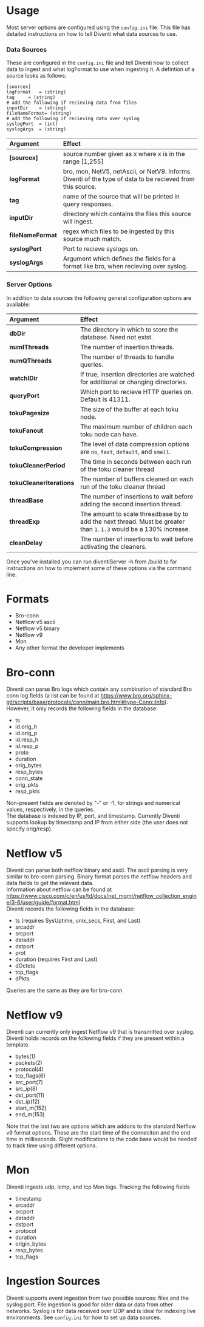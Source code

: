 # Usage
Most server options are configured using the `config.ini` file. This file has detailed instructions on how to tell Diventi what data sources to use.

### Data Sources
These are configured in the `config.ini` file and tell Diventi how to collect data to ingest and what logFormat to use when ingesting it. A defintion of a source looks as follows:

```
[sourcex]
logFormat	= (string)
tag		= (string)
# add the following if recieving data from files
inputDir	= (string)
fileNameFormat= (string)
# add the following if recieving data over syslog
syslogPort	= (int)
syslogArgs	= (string)
```
| Argument| Effect|
| :------| :----|
| **[sourcex]** | source number given as x where x is in the range [1,255] |
| **logFormat** | bro, mon, NetV5, netAscii, or NetV9. Informs Diventi of the type of data to be recieved from this source. |
| **tag** | name of the source that will be printed in query responses. |
| **inputDir** | directory which contains the files this source will ingest. |
| **fileNameFormat** | regex which files to be ingested by this source much match. |
| **syslogPort** | Port to recieve syslogs on. |
| **syslogArgs** | Argument which defines the fields for a format like bro, when recieving over syslog. |

### Server Options

In addition to data sources the following general configuration options are available:

| Argument| Effect|
| :------| :----|
| **dbDir** | The directory in which to store the database. Need not exist. |
| **numIThreads** | The number of insertion threads. |
| **numQThreads**	| The number of threads to handle queries. |
| **watchIDir** | If true, insertion directories are watched for additional or changing directories. |
| **queryPort** | Which port to recieve HTTP queries on. Default is 41311. |
| **tokuPagesize** | The size of the buffer at each toku node. |
| **tokuFanout** | The maximum number of children each toku node can have. |
| **tokuCompression** | The level of data compression options are `no`, `fast`, `default`, and `small`. |
| **tokuCleanerPeriod** | The time in seconds between each run of the toku cleaner thread |
| **tokuCleanerIterations** | The number of buffers cleaned on each run of the toku cleaner thread |
| **threadBase** | The number of insertions to wait before adding the second insertion thread. |
| **threadExp** | The amount to scale threadbase by to add the next thread. Must be greater than `1`. `1.3` would be a 130% increase. |
| **cleanDelay** | The number of insertions to wait before activating the cleaners. |

Once you've installed you can run diventiServer -h from /build to for instructions on how to implement some of these options via the command line.

# Formats
* Bro-conn
* Netflow v5 ascii
* Netflow v5 binary
* Netflow v9
* Mon
* Any other format the developer implements

# Bro-conn
Diventi can parse Bro logs which contain any combination of standard Bro conn log fields (a list can be found at https://www.bro.org/sphinx-git/scripts/base/protocols/conn/main.bro.html#type-Conn::Info).  
However, it only records the following fields in the database:
* ts
* id.orig_h
* id.orig_p
* id.resp_h
* id.resp_p
* proto
* duration
* orig_bytes
* resp_bytes
* conn_state
* orig_pkts
* resp_pkts

Non-present fields are denoted by "-" or -1, for strings and numerical values, respectively, in the queries.  
The database is indexed by IP, port, and timestamp. Currently Diventi supports lookup by timestamp and IP from either side (the user does not specify orig/resp).

# Netflow v5
Diventi can parse both netflow binary and ascii. The ascii parsing is very similar to bro-conn parsing. Binary format parses the netflow headers and data fields to get the relevant data.  
Information about netflow can be found at https://www.cisco.com/c/en/us/td/docs/net_mgmt/netflow_collection_engine/3-6/user/guide/format.html  
Diventi records the following fields in the database:
* ts (requires SysUptime, unix_secs, First, and Last)
* srcaddr
* srcport
* dstaddr
* dstport
* prot
* duration (requires First and Last)
* dOctets
* tcp_flags
* dPkts

Queries are the same as they are for bro-conn

# Netflow v9
Diventi can currently only ingest Netflow v9 that is transmitted over syslog. Diventi holds records on the following fields if they are present within a template.
* bytes(1)
* packets(2)
* protocol(4)
* tcp_flags(6)
* src_port(7)
* src_ip(8)
* dst_port(11)
* dst_ip(12)
* start_m(152)
* end_m(153)

Note that the last two are options which are addons to the standard Netflow v9 format options. These are the start time of the conneciton and the end time in milliseconds. Slight modifications to the code base would be needed to track time using different options.

# Mon
Diventi ingests udp, icmp, and tcp Mon logs. Tracking the following fields
* timestamp
* srcaddr
* srcport
* dstaddr
* dstport
* protocol
* duration
* origin_bytes
* resp_bytes
* tcp_flags

# Ingestion Sources
Diventi supports event ingestion from two possible sources: files and the syslog port. File ingestion is good for older data or data from other networks. Syslog is for data received over UDP and is ideal for indexing live environments. See `config.ini` for how to set up data sources.